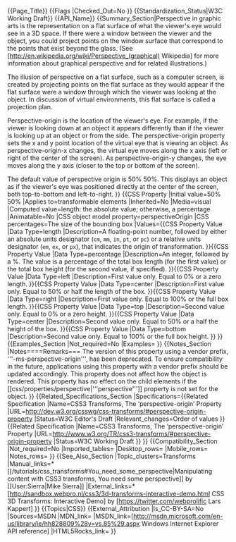 {{Page_Title}}
{{Flags
|Checked_Out=No
}}
{{Standardization_Status|W3C Working Draft}}
{{API_Name}}
{{Summary_Section|Perspective in graphic arts is the representation on a flat surface of what the viewer's eye would see in a 3D space. If there were a window between the viewer and the object, you could project points on the window surface that correspond to the points that exist beyond the glass. (See [http://en.wikipedia.org/wiki/Perspective_(graphical) Wikipedia] for more information about graphical perspective and for related illustrations.)

The illusion of perspective on a flat surface, such as a computer screen, is created by projecting points on the flat surface as they would appear if the flat surface were a window through which the viewer was looking at the object. In discussion of virtual environments, this flat surface is called a projection plan. 

Perspective-origin is the location of the viewer's eye. For example, if the viewer is looking down at an object it appears differently than if the viewer is looking up at an object or from the side.
The perspective-origin property sets the x and y point location of the virtual eye that is viewing an object. As perspective-origin-x changes, the virtual eye moves along the x axis (left or right of the center of the screen). As perspective-origin-y changes, the eye moves along the y axis (closer to the top or bottom of the screen).

The default value of perspective origin is 50% 50%. This displays an object as if the viewer's eye was positioned directly at the center of the screen, both top-to-bottom and left-to-right.
}}
{{CSS Property
|Initial value=50% 50%
|Applies to=transformable elements
|Inherited=No
|Media=visual
|Computed value=length: the absolute value; otherwise, a percentage
|Animatable=No
|CSS object model property=perspectiveOrigin
|CSS percentages=The size of the bounding box
|Values={{CSS Property Value
|Data Type=length
|Description=A floating-point number, followed by either an absolute units designator
(<code>cm</code>,
<code>mm</code>,
<code>in</code>,
<code>pt</code>,
or <code>pc</code>)
or a relative units designator
(<code>em</code>,
<code>ex</code>,
or <code>px</code>), that indicates the origin of transformation.
}}{{CSS Property Value
|Data Type=percentage
|Description=An integer, followed by a %. The value is a percentage of the total box length (for the first value) or the total box height (for the second value, if specified).
}}{{CSS Property Value
|Data Type=left
|Description=First value only. Equal to 0% or a zero length.
}}{{CSS Property Value
|Data Type=center
|Description=First value only. Equal to 50% or half the length of the box.
}}{{CSS Property Value
|Data Type=right
|Description=First value only. Equal to 100% or the full box length.
}}{{CSS Property Value
|Data Type=top
|Description=Second value only. Equal to 0% or a zero height.
}}{{CSS Property Value
|Data Type=center
|Description=Second value only. Equal to 50% or a half the height of the box.
}}{{CSS Property Value
|Data Type=bottom
|Description=Second value only. Equal to 100% or the full box height.
}}
}}
{{Examples_Section
|Not_required=No
|Examples=
}}
{{Notes_Section
|Notes====Remarks===
The version of this property using a vendor prefix, '''-ms-perspective-origin''', has been deprecated. To ensure compatibility in the future, applications using this property with a vendor prefix should be updated accordingly.
This property does not affect how the object is rendered.
This property has no effect on the child elements if the [[css/properties/perspective|'''perspective''']] property is not set for the object.
}}
{{Related_Specifications_Section
|Specifications={{Related Specification
|Name=CSS3 Transforms, The ‘perspective-origin’ Property
|URL=http://dev.w3.org/csswg/css-transforms/#perspective-origin-property
|Status=W3C Editor's Draft
|Relevant_changes=Order of values
}}{{Related Specification
|Name=CSS3 Transforms, The ‘perspective-origin’ Property
|URL=http://www.w3.org/TR/css3-transforms/#perspective-origin-property
|Status=W3C Working Draft
}}
}}
{{Compatibility_Section
|Not_required=No
|Imported_tables=
|Desktop_rows=
|Mobile_rows=
|Notes_rows=
}}
{{See_Also_Section
|Topic_clusters=Transforms
|Manual_links=* [[/tutorials/css_transforms#You_need_some_perspective|Manipulating content with CSS3 transforms, You need some perspective]] by [[User:Sierra|Mike Sierra]]
|External_links=* [http://sandbox.webpro.nl/css3/3d-transforms-interactive-demo.html CSS 3D Transforms: Interactive Demo] by [https://twitter.com/webprolific Lars Kappert]
}}
{{Topics|CSS}}
{{External_Attribution
|Is_CC-BY-SA=No
|Sources=MSDN
|MDN_link=
|MSDN_link=[http://msdn.microsoft.com/en-us/library/ie/hh828809%28v=vs.85%29.aspx Windows Internet Explorer API reference]
|HTML5Rocks_link=
}}
